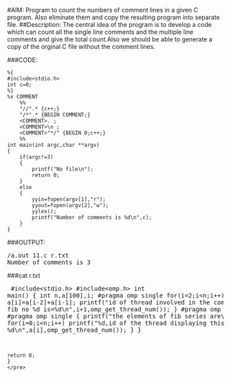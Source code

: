 #AIM:
Program to count the numbers of comment lines in a given C program. 
Also eliminate them and copy the resulting program into separate file.
##Description:
The central idea of the program is to develop a code which can count all the single line comments and the multiple line comments and give the total count.Also we should be able to generate a copy of the orginal C file without the comment lines.

###CODE:

	%{
	#include<stdio.h>
	int c=0;
	%}
	%x COMMENT
    	%%
    	"//".* {c++;}
    	"/*".* {BEGIN COMMENT;}
    	<COMMENT>. ;
    	<COMMENT>\n ;
    	<COMMENT>"*/" {BEGIN 0;c++;}
    	%%
	int main(int argc,char **argv)
	{
		if(argc!=3)
		{
			printf("No file\n");
			return 0;
		}
		else
		{
			yyin=fopen(argv[1],"r");
			yyout=fopen(argv[2],"w");
			yylex();
			printf("Number of comments is %d\n",c);
		}
	}

###OUTPUT:
<pre>
/a.out 11.c r.txt
Number of comments is 3
</pre>

###cat r.txt
	<pre>
	#include<stdio.h>
	#include<omp.h>
	int main()
	{
	   	int n,a[100],i;
	       	#pragma omp single
	    	for(i=2;i<n;i++)
	    	{
	        	a[i]=a[i-2]+a[i-1];
	     		printf("id of thread involved in the computation of fib no %d is=%d\n",i+1,omp_get_thread_num());
	   	}
	        #pragma omp barrier
	        #pragma omp single
	    	{
	       		printf("the elements of fib series are\n");
	       		for(i=0;i<n;i++)
	       		printf("%d,id of the thread displaying this no is =  %d\n",a[i],omp_get_thread_num());
	   	}
   	}

   	return 0;
	}
	</pre>

